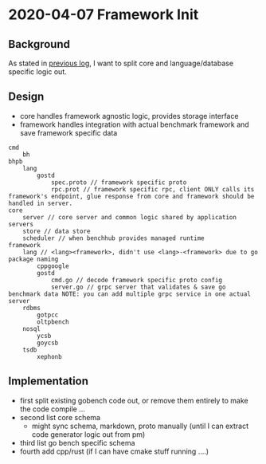 # 2020-04-07 Framework Init

## Background

As stated in [previous log](2020-04-01-gobench-continued.md), I want to split core and language/database specific logic out.

## Design

- core handles framework agnostic logic, provides storage interface
- framework handles integration with actual benchmark framework and save framework specific data

```text
cmd
    bh
bhpb
    lang
        gostd
            spec.proto // framework specific proto
            rpc.prot // framework specific rpc, client ONLY calls its framework's endpoint, glue response from core and framework should be handled in server.
core
    server // core server and common logic shared by application servers
    store // data store
    scheduler // when benchhub provides managed runtime
framework
    lang // <lang><framework>, didn't use <lang>-<framework> due to go package naming
        cppgoogle
        gostd
            cmd.go // decode framework specific proto config 
            server.go // grpc server that validates & save go benchmark data NOTE: you can add multiple grpc service in one actual server
    rdbms
        gotpcc
        oltpbench
    nosql
        ycsb
        goycsb
    tsdb
        xephonb
```

## Implementation

- first split existing gobench code out, or remove them entirely to make the code compile ...
- second list core schema
  - might sync schema, markdown, proto manually (until I can extract code generator logic out from pm)
- third list go bench specific schema
- fourth add cpp/rust (if I can have cmake stuff running ....)
